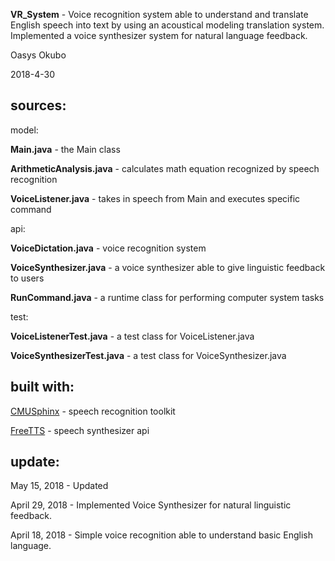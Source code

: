 **VR_System** - Voice recognition system able to understand and translate English speech into text by using an acoustical modeling translation system. Implemented a voice synthesizer system for natural language feedback.

Oasys Okubo

2018-4-30

**sources:**
-------------------------------------------------------------------

model:

**Main.java** - the Main class

**ArithmeticAnalysis.java** - calculates math equation recognized by speech recognition

**VoiceListener.java** - takes in speech from Main and executes specific command


api:

**VoiceDictation.java** - voice recognition system

**VoiceSynthesizer.java** - a voice synthesizer able to give linguistic feedback to users

**RunCommand.java** - a runtime class for performing computer system tasks


test:

**VoiceListenerTest.java** - a test class for VoiceListener.java

**VoiceSynthesizerTest.java** - a test class for VoiceSynthesizer.java



**built with:**
-------------------------------------------------------------------

[CMUSphinx](https://cmusphinx.github.io) - speech recognition toolkit

[FreeTTS](https://freetts.sourceforge.io) - speech synthesizer api


**update:**
-------------------------------------------------------------------

May 15, 2018 - Updated

April 29, 2018 - Implemented Voice Synthesizer for natural linguistic feedback.

April 18, 2018 - Simple voice recognition able to understand basic English language. 



